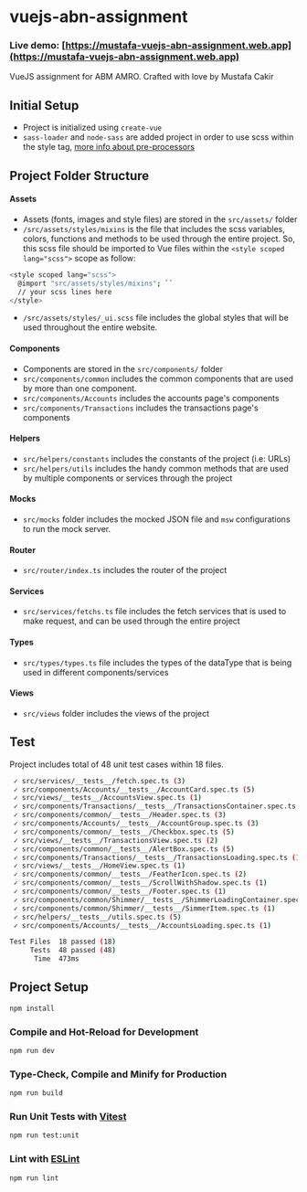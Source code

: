 # vuejs-abn-assignment

### Live demo: [https://mustafa-vuejs-abn-assignment.web.app](https://mustafa-vuejs-abn-assignment.web.app)

VueJS assignment for ABM AMRO. Crafted with love by Mustafa Cakir

## Initial Setup 

- Project is initialized using `create-vue`
- `sass-loader` and `node-sass` are added project in order to use scss within the style tag, [more info about pre-processors](https://vue-loader.vuejs.org/guide/pre-processors.html#sass)


## Project Folder Structure
#### Assets
- Assets (fonts, images and style files) are stored in the `src/assets/` folder 
- `/src/assets/styles/mixins` is the file that includes the scss variables, colors, functions and methods to be used through the entire project. So, this scss file should be imported to Vue files within the `<style scoped lang="scss">` scope as follow:

```sh 
<style scoped lang="scss">
  @import "src/assets/styles/mixins"; ``
  // your scss lines here  
</style>
```
- `/src/assets/styles/_ui.scss` file includes the global styles that will be used throughout the entire website.

#### Components
- Components are stored in the `src/components/` folder
- `src/components/common` includes the common components that are used by more than one component.
- `src/components/Accounts` includes the accounts page's components
- `src/components/Transactions` includes the transactions page's components

#### Helpers
- `src/helpers/constants` includes the constants of the project (i.e: URLs)
- `src/helpers/utils` includes the handy common methods that are used by multiple components or services through the project

#### Mocks
- `src/mocks` folder includes the mocked JSON file and `msw` configurations to run the mock server.

#### Router
- `src/router/index.ts` includes the router of the project


#### Services
- `src/services/fetchs.ts` file includes the fetch services that is used to make request, and can be used through the entire project

#### Types
- `src/types/types.ts` file includes the types of the dataType that is being used in different components/services

#### Views
- `src/views` folder includes the views of the project


## Test
 Project includes total of 48 unit test cases within 18 files.

```sh
 ✓ src/services/__tests__/fetch.spec.ts (3)
 ✓ src/components/Accounts/__tests__/AccountCard.spec.ts (5)
 ✓ src/views/__tests__/AccountsView.spec.ts (1)
 ✓ src/components/Transactions/__tests__/TransactionsContainer.spec.ts (7)
 ✓ src/components/common/__tests__/Header.spec.ts (3)
 ✓ src/components/Accounts/__tests__/AccountGroup.spec.ts (3)
 ✓ src/components/common/__tests__/Checkbox.spec.ts (5)
 ✓ src/views/__tests__/TransactionsView.spec.ts (2)
 ✓ src/components/common/__tests__/AlertBox.spec.ts (5)
 ✓ src/components/Transactions/__tests__/TransactionsLoading.spec.ts (1)
 ✓ src/views/__tests__/HomeView.spec.ts (1)
 ✓ src/components/common/__tests__/FeatherIcon.spec.ts (2)
 ✓ src/components/common/__tests__/ScrollWithShadow.spec.ts (1)
 ✓ src/components/common/__tests__/Footer.spec.ts (1)
 ✓ src/components/common/Shimmer/__tests__/ShimmerLoadingContainer.spec.ts (1)
 ✓ src/components/common/Shimmer/__tests__/SimmerItem.spec.ts (1)
 ✓ src/helpers/__tests__/utils.spec.ts (5)
 ✓ src/components/Accounts/__tests__/AccountsLoading.spec.ts (1)

Test Files  18 passed (18)
     Tests  48 passed (48)
      Time  473ms

```


## Project Setup

```sh
npm install
```

### Compile and Hot-Reload for Development

```sh
npm run dev
```

### Type-Check, Compile and Minify for Production

```sh
npm run build
```

### Run Unit Tests with [Vitest](https://vitest.dev/)

```sh
npm run test:unit
```

### Lint with [ESLint](https://eslint.org/)

```sh
npm run lint
```

